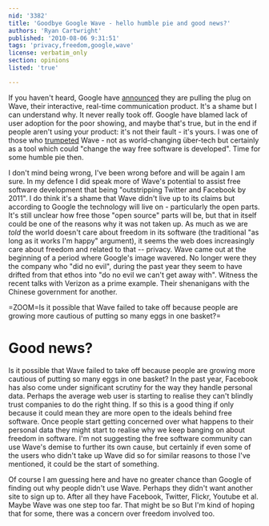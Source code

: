```yaml
---
nid: '3382'
title: 'Goodbye Google Wave - hello humble pie and good news?'
authors: 'Ryan Cartwright'
published: '2010-08-06 9:31:51'
tags: 'privacy,freedom,google,wave'
license: verbatim_only
section: opinions
listed: 'true'

---
```

If you haven't heard, Google have [announced](http://googleblog.blogspot.com/2010/08/update-on-google-wave.html) they are pulling the plug on Wave, their interactive, real-time communication product. It's a shame but I can understand why. It never really took off. Google have blamed lack of user adoption for the poor showing, and maybe that's true, but in the end if people aren't using your product: it's not their fault - it's yours. I was one of those who [trumpeted](http://www.freesoftwaremagazine.com/columns/will_google_wave_revolutionise_free_software_collaboration) Wave - not as world-changing über-tech but certainly as a tool which could "change the way free software is developed". Time for some humble pie then.

<!-- break-->

I don't mind being wrong, I've been wrong before and will be again I am sure. In my defence I did speak more of Wave's potential to assist free software development that being "outstripping Twitter and Facebook by 2011". I do think it's a shame that Wave didn't live up to its claims but according to Google the technology will live on - particularly the open parts. It's still unclear how free those "open source" parts will be, but that in itself could be one of the reasons why it was not taken up. As much as we are _told_ the world doesn't care about freedom in its software (the traditional "as long as it works I'm happy" argument), it seems the web does increasingly care about freedom and related to that -- privacy. Wave came out at the beginning of a period where Google's image wavered. No longer were they the company who "did no evil", during the past year they seem to have drifted from that ethos into "do no evil we can't get away with". Witness the recent talks with Verizon as a prime example. Their shenanigans with the Chinese government for another.

=ZOOM=Is it possible that Wave failed to take off because people are growing more cautious of putting so many eggs in one basket?=

# Good news?

Is it possible that Wave failed to take off because people are growing more cautious of putting so many eggs in one basket? In the past year, Facebook has also come under significant scrutiny for the way they handle personal data. Perhaps the average web user is starting to realise they can't blindly trust companies to do the right thing. If so this is a good thing if only because it could mean they are more open to the ideals behind free software. Once people start getting concerned over what happens to their personal data they might start to realise why we keep banging on about freedom in software. I'm not suggesting the free software community can use Wave's demise to further its own cause, but certainly if even some of the users who didn't take up Wave did so for similar reasons to those I've mentioned, it could be the start of something.

Of course I am guessing here and have no greater chance than Google of finding out why people didn't use Wave. Perhaps they didn't want another site to sign up to. After all they have Facebook, Twitter, Flickr, Youtube et al. Maybe Wave was one step too far. That might be so But I'm kind of hoping that for some, there was a concern over freedom involved too.
